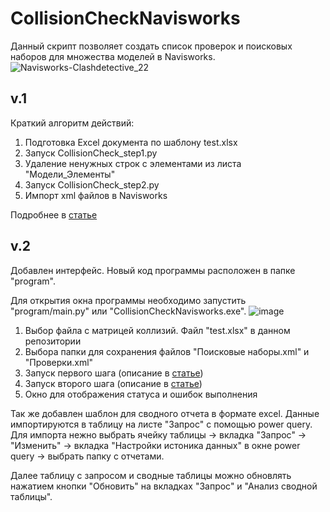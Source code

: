 # CollisionCheckNavisworks
Данный скрипт позволяет создать список проверок и поисковых наборов для множества моделей в Navisworks.
![Navisworks-Clashdetective_22](https://github.com/user-attachments/assets/2983205e-1319-42e1-b4b1-025a731d7fd1)

## v.1
Краткий алгоритм действий:
1. Подготовка Excel документа по шаблону test.xlsx
2. Запуск CollisionCheck_step1.py
3. Удаление ненужных строк с элементами из листа "Модели_Элементы"
4. Запуск CollisionCheck_step2.py
5. Импорт xml файлов в Navisworks

Подробнее в [статье](https://habr.com/p/834228/)

## v.2

Добавлен интерфейс. Новый код программы расположен в папке "program". 

Для открытия окна программы необходимо запустить "program/main.py" или "CollisionCheckNavisworks.exe". 
![image](https://github.com/user-attachments/assets/72aa7f64-495d-4f61-9718-55e6d2f8057f)
1. Выбор файла с матрицей коллизий. Файл "test.xlsx" в данном репозитории
2. Выбора папки для сохранения файлов "Поисковые наборы.xml" и "Проверки.xml"
3. Запуск первого шага (описание в [статье](https://habr.com/p/834228/))
4. Запуск второго шага (описание в [статье](https://habr.com/p/834228/))
5. Окно для отображения статуса и ошибок выполнения

Так же добавлен шаблон для сводного отчета в формате excel. Данные импортируются в таблицу на листе "Запрос" с помощью power query. Для импорта нежно выбрать ячейку таблицы -> вкладка "Запрос" -> "Изменить" -> вкладка "Настройки истоника данных" в окне power query -> выбрать папку с отчетами. 

Далее таблицу с запросом и сводные таблицы можно обновлять нажатием кнопки "Обновить" на вкладках "Запрос" и "Анализ сводной таблицы".
